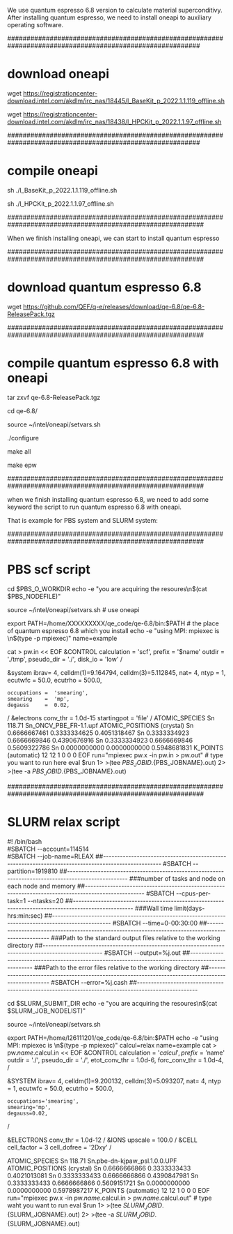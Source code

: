 We use quantum espresso 6.8 version to calculate material superconditivy.
After installing quantum espresso, we need to install oneapi to auxiliary operating software.

##########################################################################################################

# download oneapi

wget https://registrationcenter-download.intel.com/akdlm/irc_nas/18445/l_BaseKit_p_2022.1.1.119_offline.sh

wget https://registrationcenter-download.intel.com/akdlm/irc_nas/18438/l_HPCKit_p_2022.1.1.97_offline.sh

##########################################################################################################

# compile oneapi

sh ./l_BaseKit_p_2022.1.1.119_offline.sh

sh ./l_HPCKit_p_2022.1.1.97_offline.sh

###########################################################################################################

When we finish installing oneapi, we can start to install quantum espresso

###########################################################################################################

# download quantum espresso 6.8

wget https://github.com/QEF/q-e/releases/download/qe-6.8/qe-6.8-ReleasePack.tgz

###########################################################################################################

# compile quantum espresso 6.8 with oneapi

tar zxvf qe-6.8-ReleasePack.tgz

cd qe-6.8/

source ~/intel/oneapi/setvars.sh

./configure

make all

make epw

###########################################################################################################

when we finish installing quantum espresso 6.8, we need to add some keyword the script to run quantum espresso 6.8 with oneapi.

That is example for PBS system and SLURM system:

###########################################################################################################

# PBS scf script

cd $PBS_O_WORKDIR
echo -e "you are acquiring the resoures\n$(cat $PBS_NODEFILE)"

source ~/intel/oneapi/setvars.sh  # use oneapi

export PATH=/home/XXXXXXXXX/qe_code/qe-6.8/bin:$PATH  # the place of quantum espresso 6.8 which you install
echo -e "using MPI: mpiexec is \n$(type -p mpiexec)"
name=example

cat > pw.in << EOF
 &CONTROL
    calculation = 'scf',
    prefix = '$name'
    outdir = './tmp',
    pseudo_dir  = './',
    disk_io = 'low'
 /

 &system
    ibrav= 4,
    celldm(1)=9.164794,
    celldm(3)=5.112845,
    nat= 4,
    ntyp = 1,
    ecutwfc = 50.0,
    ecutrho = 500.0,

    occupations =  'smearing',
    smearing    =  'mp',
    degauss     =  0.02,
 /
 &electrons
    conv_thr =  1.0d-15
    startingpot = 'file'
 /
ATOMIC_SPECIES
  Sn 118.71 Sn_ONCV_PBE_FR-1.1.upf
ATOMIC_POSITIONS (crystal)
  Sn  0.6666667461  0.3333334625  0.4051318467
  Sn  0.3333334923  0.6666669846  0.4390676916
  Sn  0.3333334923  0.6666669846  0.5609322786
  Sn  0.0000000000  0.0000000000  0.5948681831
K_POINTS (automatic)
   12 12 1 0 0 0
EOF
run="mpiexec pw.x -in pw.in > pw.out"  # type you  want to run here
eval $run 1> >(tee ${PBS_JOBID}.${PBS_JOBNAME}.out) 2> >(tee -a ${PBS_JOBID}.${PBS_JOBNAME}.out)

###########################################################################################################

# SLURM relax script

#! /bin/bash      
#SBATCH	--account=114514                                                                                     
#SBATCH --job-name=RLEAX
##---------------------------------------------------------------------------------------------------
#SBATCH	--partition=1919810
##---------------------------------------------------------------------------------------------------
###number of tasks and node on each node and memory
##---------------------------------------------------------------------------------------------------
#SBATCH --cpus-per-task=1 --ntasks=20
##---------------------------------------------------------------------------------------------------
###Wall time limit(days-hrs:min:sec)
##---------------------------------------------------------------------------------------------------
#SBATCH --time=0-00:30:00
##---------------------------------------------------------------------------------------------------
###Path to the standard output files relative to the working directory
##---------------------------------------------------------------------------------------------------
#SBATCH --output=%j.out
##---------------------------------------------------------------------------------------------------
###Path to the error files relative to the working directory
##---------------------------------------------------------------------------------------------------
#SBATCH --error=%j.cash
##---------------------------------------------------------------------------------------------------

cd $SLURM_SUBMIT_DIR
echo -e "you are acquiring the resoures\n$(cat $SLURM_JOB_NODELIST)"

source ~/intel/oneapi/setvars.sh

export PATH=/home/l26111201/qe_code/qe-6.8/bin:$PATH
echo -e "using MPI: mpiexec is \n$(type -p mpiexec)"
calcul=relax
name=example
cat > pw.$name.$calcul.in << EOF
 &CONTROL
    calculation = '$calcul',
    prefix = '$name'
    outdir = './',
    pseudo_dir  = './',	
    etot_conv_thr = 1.0d-6,
    forc_conv_thr = 1.0d-4, 
 /

 &SYSTEM
    ibrav= 4,
    celldm(1)=9.200132,
    celldm(3)=5.093207,
    nat= 4,
    ntyp = 1,
    ecutwfc = 50.0,
    ecutrho = 500.0,

    occupations='smearing',
    smearing='mp',
    degauss=0.02,

 /

 &ELECTRONS
    conv_thr = 1.0d-12
 /
 &IONS
    upscale = 100.0
 /
 &CELL
    cell_factor = 3
    cell_dofree = '2Dxy'
 /
 
ATOMIC_SPECIES
  Sn 118.71 Sn.pbe-dn-kjpaw_psl.1.0.0.UPF
ATOMIC_POSITIONS (crystal)
  Sn  0.6666666866  0.3333333433  0.4021013081
  Sn  0.3333333433  0.6666666866  0.4390847981
  Sn  0.3333333433  0.6666666866  0.5609151721
  Sn  0.0000000000  0.0000000000  0.5978987217
K_POINTS {automatic}
  12 12 1 0 0 0
EOF
run="mpiexec pw.x -in pw.$name.$calcul.in > pw.$name.$calcul.out"  # type waht you  want to run 
eval $run 1> >(tee ${SLURM_JOBID}.${SLURM_JOBNAME}.out) 2> >(tee -a ${SLURM_JOBID}.${SLURM_JOBNAME}.out)


